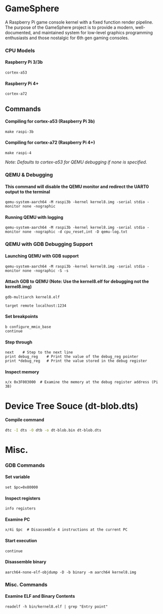 # GameSphere
A Raspberry Pi game console kernel with a fixed function render pipeline. The purpose of the GameSphere project is to provide a modern, well-documented, and maintained system for low-level graphics programming enthusiasts and those nostalgic for 6th gen gaming consoles.

### CPU Models

#### Raspberry Pi 3/3b
```
cortex-a53
```

#### Raspberry Pi 4+
```
cortex-a72
```

## Commands

#### Compiling for cortex-a53 (Raspberry Pi 3b)
```
make raspi-3b
```

#### Compiling for cortex-a72 (Raspberry Pi 4+)
```
make raspi-4
```

*Note: Defaults to cortex-a53 for QEMU debugging if none is specified.*

### QEMU & Debugging

#### This command will disable the QEMU monitor and redirect the UART0 output to the terminal
```
qemu-system-aarch64 -M raspi3b -kernel kernel8.img -serial stdio -monitor none -nographic
```

#### Running QEMU with logging
```
qemu-system-aarch64 -M raspi3b -kernel kernel8.img -serial stdio -monitor none -nographic -d cpu_reset,int -D qemu-log.txt
```

### QEMU with GDB Debugging Support

#### Launching QEMU with GDB support
```
qemu-system-aarch64 -M raspi3b -kernel kernel8.img -serial stdio -monitor none -nographic -S -s
```

#### Attach GDB to QEMU (Note: Use the kernel8.elf for debugging not the kernel8.img)
```
gdb-multiarch kernel8.elf

target remote localhost:1234
```

#### Set breakpoints
```
b configure_mmio_base
continue
```

#### Step through
```
next    # Step to the next line
print debug_reg    # Print the value of the debug_reg pointer
print *debug_reg   # Print the value stored in the debug register
```

#### Inspect memory
```
x/x 0x3F003000  # Examine the memory at the debug register address (Pi 3B)
```

# Device Tree Souce (dt-blob.dts)

#### Compile command
``` bash
dtc -I dts -O dtb -o dt-blob.bin dt-blob.dts
```

# Misc.

### GDB Commands

#### Set variable
```
set $pc=0x80000
```

#### Inspect registers
```
info registers
```

#### Examine PC
```
x/4i $pc  # Disassemble 4 instructions at the current PC
```

#### Start execution
```
continue
```

#### Disassemble binary
```
aarch64-none-elf-objdump -D -b binary -m aarch64 kernel8.img
```

### Misc. Commands

#### Examine ELF and Binary Contents
```
readelf -h bin/kernel8.elf | grep "Entry point"
```
